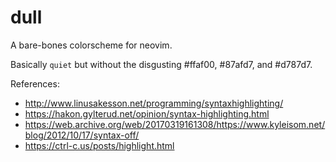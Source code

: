 # dull

A bare-bones colorscheme for neovim.

Basically `quiet` but without the disgusting #ffaf00, #87afd7, and #d787d7.

References:
- http://www.linusakesson.net/programming/syntaxhighlighting/
- https://hakon.gylterud.net/opinion/syntax-highlighting.html
- https://web.archive.org/web/20170319161308/https://www.kyleisom.net/blog/2012/10/17/syntax-off/
- https://ctrl-c.us/posts/highlight.html
